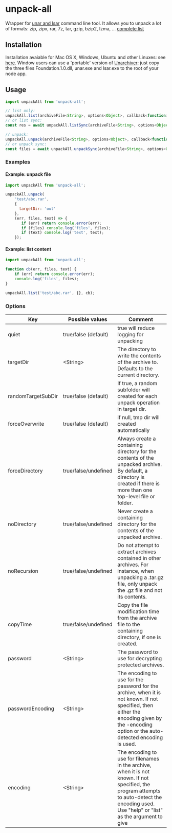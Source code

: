 
# unpack-all

Wrapper for [unar and lsar](http://unarchiver.c3.cx/commandline) command line tool.
It allows you to unpack a lot of formats: zip, zipx, rar, 7z, tar, gzip, bzip2, lzma, ... [complete list](http://unarchiver.c3.cx/formats)

## Installation

Installation avaiable for Mac OS X, Windows, Ubuntu and other Linuxes: see [here](http://unarchiver.c3.cx/commandline).
Window users can use a 'portable' version of [Unarchiver](http://unarchiver.c3.cx/commandline): just copy the three files Foundation.1.0.dll, unar.exe and lsar.exe to the root of your node app.
                    
## Usage 
```js
import unpackAll from 'unpack-all';

// list only:
unpackAll.list(archiveFile<String>, options<Object>, callback<function>);
// or list sync:
const res = await unpackAll.listSync(archiveFile<String>, options<Object>);

// unpack:
unpackAll.unpack(archiveFile<String>, options<Object>, callback<function>);
// or unpack sync:
const files = await unpackAll.unpackSync(archiveFile<String>, options<Object>);
```

### Examples

#### Example: unpack file
```js
import unpackAll from 'unpack-all';

unpackAll.unpack(
    'test/abc.rar', 
    { 
      targetDir: 'out' 
    }, 
    (err, files, text) => {
       if (err) return console.error(err);
       if (files) console.log('files', files);
       if (text) console.log('text', text);
    });
```
         
#### Example: list content
```js
import unpackAll from 'unpack-all';

function cb(err, files, text) {
    if (err) return console.error(err);
    console.log('files', files);
}

unpackAll.list('test/abc.rar', {}, cb);
```                    
                    
                    
### Options

Key       | Possible values        | Comment
--------- | -----------------------|-------------------------------------------------
quiet     | true/false (default)   | true will reduce logging for unpacking 
targetDir | \<String>              | The directory to write the contents of the archive to. Defaults to the current directory.
randomTargetSubDir | true/false (default)              | If true, a random subfolder will created for each unpack operation in target dir.
forceOverwrite | true/false (default)  | if null, tmp dir will created automatically
forceDirectory | true/false/undefined  | Always create a containing directory for the contents of the unpacked archive. By default, a directory is created if there is more than one top-level file or folder. 
noDirectory | true/false/undefined     | Never create a containing directory for the contents of the unpacked archive. 
noRecursion | true/false/undefined     | Do not attempt to extract archives contained in other archives. For instance, when unpacking a .tar.gz file, only unpack the .gz file and not its contents. 
copyTime | true/false/undefined        | Copy the file modification time from the archive file to the containing directory, if one is created. 
password | \<String>                   | The password to use for decrypting protected archives. 
passwordEncoding | \<String>           | The encoding to use for the password for the archive, when it is not known. If not specified, then either the encoding given by the -encoding option or the auto-detected encoding is used. 
encoding | \<String>                   | The encoding to use for filenames in the archive, when it is not known. If not specified, the program attempts to auto-detect the encoding used. Use "help" or "list" as the argument to give 


 
                    
